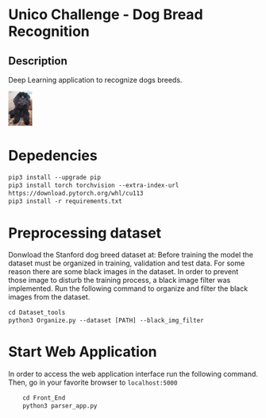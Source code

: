 # Unico Challenge  - Dog Bread Recognition 

## Description

Deep Learning application to recognize dogs breeds. <br/>

<img src="./Repo_images/front_img.jpeg" width="48">

# Depedencies
```
pip3 install --upgrade pip
pip3 install torch torchvision --extra-index-url https://download.pytorch.org/whl/cu113
pip3 install -r requirements.txt
```

# Preprocessing dataset
Donwload the Stanford dog breed dataset at: 
Before training the model the dataset must be organized in training, validation and test data. For some reason there are some black images in the dataset. In order to prevent those image to disturb the training process, a black image filter was implemented. Run the following command to organize and filter the black images from the dataset.
```
cd Dataset_tools
python3 Organize.py --dataset [PATH] --black_img_filter
```

# Start Web Application
In order to access the web application interface run the following command. Then, go in your favorite browser to ```localhost:5000```

```
    cd Front_End
    python3 parser_app.py
```

